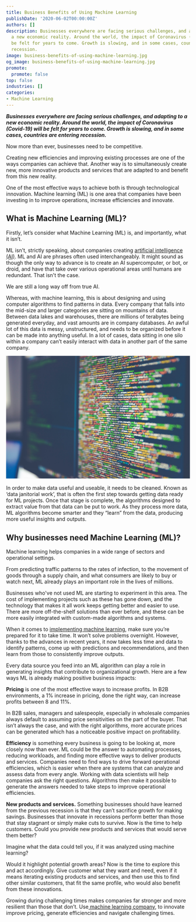 ```yaml
---
title: Business Benefits of Using Machine Learning
publishDate: '2020-06-02T00:00:00Z'
authors: []
description: Businesses everywhere are facing serious challenges, and adapting to
  a new economic reality. Around the world, the impact of Coronavirus (Covid-19) will
  be felt for years to come. Growth is slowing, and in some cases, countries are entering
  recession.
image: business-benefits-of-using-machine-learning.jpg
og_image: business-benefits-of-using-machine-learning.jpg
promote:
  promote: false
top: false
industries: []
categories:
- Machine Learning
---
```

***Businesses everywhere are facing serious challenges, and adapting to a new economic reality. Around the world, the impact of Coronavirus (Covid-19) will be felt for years to come. Growth is slowing, and in some cases, countries are entering recession.***

Now more than ever, businesses need to be competitive.

Creating new efficiencies and improving existing processes are one of the ways companies can achieve that. Another way is to simultaneously create new, more innovative products and services that are adapted to and benefit from this new reality.

One of the most effective ways to achieve both is through technological innovation. Machine learning (ML) is one area that companies have been investing in to improve operations, increase efficiencies and innovate.

## What is Machine Learning (ML)?

Firstly, let’s consider what Machine Learning (ML) is, and importantly, what it isn’t.

ML isn’t, strictly speaking, about companies creating <a href="/blog/artificial-intelligence-pandoras-box-or-the-holy-grail">artificial intelligence (AI)</a>. ML and AI are phrases often used interchangeably. It might sound as though the only way to advance is to create an AI supercomputer, or bot, or droid, and have that take over various operational areas until humans are redundant. That isn't the case.

We are still a long way off from true AI.

Whereas, with machine learning, this is about designing and using computer algorithms to find patterns in data. Every company that falls into the mid-size and larger categories are sitting on mountains of data. Between data lakes and warehouses, there are millions of terabytes being generated everyday, and vast amounts are in company databases. An awful lot of this data is messy, unstructured, and needs to be organized before it can be made into anything useful. In a lot of cases, data sitting in one silo within a company can’t easily interact with data in another part of the same company.

![Machine learning is about designing and using computer algorithms to find patterns in data](business-benefits-of-using-machine-learning-1.jpg)

In order to make data useful and useable, it needs to be cleaned. Known as ‘data janitorial work’, that is often the first step towards getting data ready for ML projects. Once that stage is complete, the algorithms designed to extract value from that data can be put to work. As they process more data, ML algorithms become smarter and they “learn” from the data, producing more useful insights and outputs.

## Why businesses need Machine Learning (ML)?

Machine learning helps companies in a wide range of sectors and operational settings.

From predicting traffic patterns to the rates of infection, to the movement of goods through a supply chain, and what consumers are likely to buy or watch next, ML already plays an important role in the lives of millions.

Businesses who've not used ML are starting to experiment in this area. The cost of implementing projects such as these has gone down, and the technology that makes it all work keeps getting better and easier to use. There are more off-the-shelf solutions than ever before, and these can be more easily integrated with custom-made algorithms and systems.

When it comes to <a href="/blog/how-machine-learning-can-unlock-new-business-opportunities">implementing machine learning</a>, make sure you’re prepared for it to take time. It won’t solve problems overnight. However, thanks to the advances in recent years, it now takes less time and data to identify patterns, come up with predictions and recommendations, and then learn from those to consistently improve outputs.

Every data source you feed into an ML algorithm can play a role in generating insights that contribute to organizational growth. Here are a few ways ML is already making positive business impacts:

**Pricing** is one of the most effective ways to increase profits. In B2B environments, a 1% increase in pricing, done the right way, can increase profits between 8 and 11%.

In B2B sales, managers and salespeople, especially in wholesale companies always default to assuming price sensitivities on the part of the buyer. That isn’t always the case, and with the right algorithms, more accurate prices can be generated which has a noticeable positive impact on profitability.

**Efficiency** is something every business is going to be looking at, more closely now than ever. ML could be the answer to automating processes, reducing workloads, and finding more effective ways to deliver products and services. Companies need to find ways to drive forward operational efficiencies, which is easier when there are systems that can analyze and assess data from every angle. Working with data scientists will help companies ask the right questions. Algorithms then make it possible to generate the answers needed to take steps to improve operational efficiencies.

**New products and services.** Something businesses should have learned from the previous recession is that they can’t sacrifice growth for making savings. Businesses that innovate in recessions perform better than those that stay stagnant or simply make cuts to survive. Now is the time to help customers. Could you provide new products and services that would serve them better?

Imagine what the data could tell you, if it was analyzed using machine learning?

Would it highlight potential growth areas? Now is the time to explore this and act accordingly. Give customer what they want and need, even if it means iterating existing products and services, and then use this to find other similar customers, that fit the same profile, who would also benefit from these innovations.

Growing during challenging times makes companies far stronger and more resilient than those that don’t. Use<a href="/services/machine-learning-software-development"> machine learning company</a>, to innovate improve pricing, generate efficiencies and navigate challenging times.
